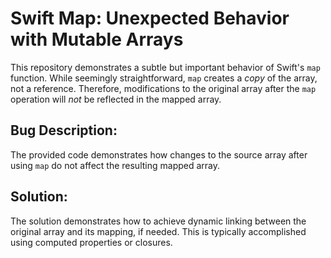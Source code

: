 # Swift Map: Unexpected Behavior with Mutable Arrays

This repository demonstrates a subtle but important behavior of Swift's `map` function.  While seemingly straightforward, `map` creates a *copy* of the array, not a reference.  Therefore, modifications to the original array after the `map` operation will *not* be reflected in the mapped array.

## Bug Description:

The provided code demonstrates how changes to the source array after using `map` do not affect the resulting mapped array.

## Solution:

The solution demonstrates how to achieve dynamic linking between the original array and its mapping, if needed. This is typically accomplished using computed properties or closures.